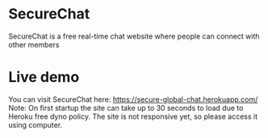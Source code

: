 # SecureChat
SecureChat is a free real-time chat website where people can connect with other members

# Live demo
You can visit SecureChat here:
https://secure-global-chat.herokuapp.com/
Note: On first startup the site can take up to 30 seconds to load due to Heroku free dyno policy. 
The site is not responsive yet, so please access it using computer.
